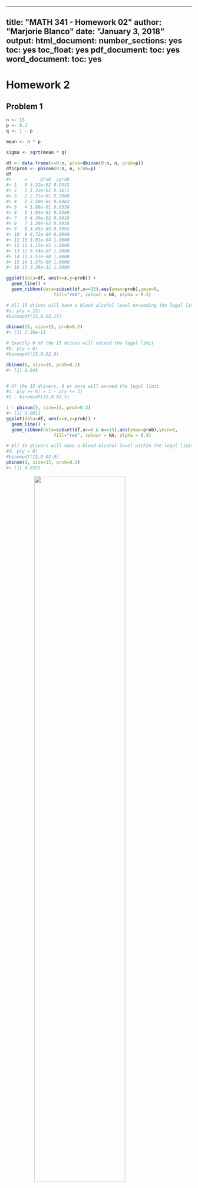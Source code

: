 
---
title: "MATH 341 - Homework 02"
author: "Marjorie Blanco"
date: "January 3, 2018"
output:
  html_document:
    number_sections: yes
    toc: yes
    toc_float: yes
  pdf_document:
    toc: yes
  word_document:
    toc: yes
---



# Homework 2

## Problem 1


```r
n <- 15
p <- 0.2
q <- 1 - p

mean <- n * p

sigma <- sqrt(mean * q)

df <- data.frame(x=0:n, prob=dbinom(0:n, n, prob=p))
df$cprob <- pbinom(0:n, n, prob=p)
df
#>     x     prob  cprob
#> 1   0 3.52e-02 0.0352
#> 2   1 1.32e-01 0.1671
#> 3   2 2.31e-01 0.3980
#> 4   3 2.50e-01 0.6482
#> 5   4 1.88e-01 0.8358
#> 6   5 1.03e-01 0.9389
#> 7   6 4.30e-02 0.9819
#> 8   7 1.38e-02 0.9958
#> 9   8 3.45e-03 0.9992
#> 10  9 6.72e-04 0.9999
#> 11 10 1.01e-04 1.0000
#> 12 11 1.15e-05 1.0000
#> 13 12 9.54e-07 1.0000
#> 14 13 5.51e-08 1.0000
#> 15 14 1.97e-09 1.0000
#> 16 15 3.28e-11 1.0000

ggplot(data=df, aes(x=x,y=prob)) + 
  geom_line() +
  geom_ribbon(data=subset(df,x==15),aes(ymax=prob),ymin=0,
                  fill="red", colour = NA, alpha = 0.5)

# All 15 drives will have a blood alcohol level exceeding the legal limit.
#a. p(y = 15)
#binompdf(15,0.02,15)

dbinom(15, size=15, prob=0.2) 
#> [1] 3.28e-11

# Exactly 6 of the 15 drives will exceed the legal limit
#b. p(y = 6)
#binompdf(15,0.02,6)

dbinom(6, size=15, prob=0.2) 
#> [1] 0.043


# Of the 15 drivers, 6 or more will exceed the legal limit
#c. p(y >= 6) = 1 - p(y <= 5)
#1 - binomcdf(15,0.02,5)

1 - pbinom(5, size=15, prob=0.2)
#> [1] 0.0611
ggplot(data=df, aes(x=x,y=prob)) + 
  geom_line() +
  geom_ribbon(data=subset(df,x>=6 & x<=15),aes(ymax=prob),ymin=0,
                  fill="red", colour = NA, alpha = 0.5)

# All 15 drivers will have a blood alcohol level within the legal limit
#d. p(y = 0)
#binompdf(15,0.02,0)
pbinom(0, size=15, prob=0.2) 
#> [1] 0.0352
```

<img src="Homework02_files/figure-html/unnamed-chunk-2-1.png" width="70%" style="display: block; margin: auto;" /><img src="Homework02_files/figure-html/unnamed-chunk-2-2.png" width="70%" style="display: block; margin: auto;" />

## Problem 2


```r
n <- 6

df <- data.frame(x=0:n, prob=ppois(0:n, n))
df
#>   x    prob
#> 1 0 0.00248
#> 2 1 0.01735
#> 3 2 0.06197
#> 4 3 0.15120
#> 5 4 0.28506
#> 6 5 0.44568
#> 7 6 0.60630

ggplot(data=df, aes(x=x,y=prob)) + 
  geom_line()

# No customers arrive
# p(y = 0)
#poissonpdf(6,0)
dpois(0,6)
#> [1] 0.00248

# More than six customers arrive
#b. p(y > 6) = 1 - p(y <= 5)
# 1 - poissoncdf(6,6)

1-ppois(6,6)
#> [1] 0.394

# At most three customer arrive
#c. p(y <= 3)
#poissoncdf(6,3)

ppois(3,6)
#> [1] 0.151
```

<img src="Homework02_files/figure-html/unnamed-chunk-3-1.png" width="70%" style="display: block; margin: auto;" />

## Problem 3
Find the probability of 8 or more women being laid off by chance alone.


```r
n <- 30
w <- 12
m <- 18
l <- 10

dhyper(8, w, m, l)
#> [1] 0.00252

df <- data.frame(x=0:8, prob=dhyper(0:8, w, m, l))
df$prob1 <- phyper(0:8, w, m, l)
df
#>   x    prob   prob1
#> 1 0 0.00146 0.00146
#> 2 1 0.01942 0.02088
#> 3 2 0.09612 0.11700
#> 4 3 0.23303 0.35002
#> 5 4 0.30585 0.65587
#> 6 5 0.22586 0.88173
#> 7 6 0.09411 0.97584
#> 8 7 0.02151 0.99735
#> 9 8 0.00252 0.99987

ggplot(data=df, aes(x=x,y=prob)) + 
  geom_line()
```

<img src="Homework02_files/figure-html/unnamed-chunk-4-1.png" width="70%" style="display: block; margin: auto;" />

## Problem 4


```r
rate <- 1/20

# You will wait for more than 10 mins
#p (y >= 10)

1 - pexp(10, rate)
#> [1] 0.607

# You will wait for 6 mins or less
#p ( y <= 6)

pexp(6, rate)
#> [1] 0.259


# You will wait between 8 and 15 mins
#p ( 8 <= y <= 15) 

a <- 1 - pexp(15, rate) 
b <- 1 - pexp(8, rate)
b - a
#> [1] 0.198
```
